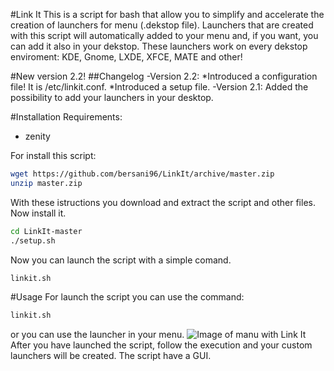 #Link It
This is a script for bash that allow you to simplify and accelerate the creation of launchers for menu (.dekstop file). 
Launchers that are created with this script will automatically added to your menu and, if you want, you can add it also in your dekstop. These launchers work on every dekstop enviroment: KDE, Gnome, LXDE, XFCE, MATE and other! 

#New version 2.2!
##Changelog
-Version 2.2: 
	*Introduced a configuration file! It is /etc/linkit.conf.
	*Introduced a setup file.
-Version 2.1: Added the possibility to add your launchers in your desktop.

#Installation
Requirements:
- zenity

For install this script:
```sh
wget https://github.com/bersani96/LinkIt/archive/master.zip
unzip master.zip
```
With these istructions you download and extract the script and other files. Now install it.
```sh
cd LinkIt-master
./setup.sh
```
Now you can launch the script with a simple comand.
```sh
linkit.sh
```

#Usage
For launch the script you can use the command:
```sh
linkit.sh
```
or you can use the launcher in your menu. 
![Image of manu with Link It](http://sonnino1aquile.altervista.org/file/linkit-menu.png)
After you have launched the script, follow the execution and your custom launchers will be created.
The script have a GUI.
